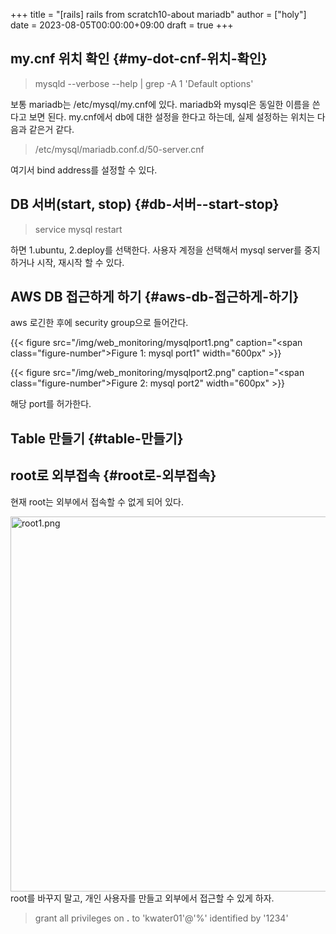 +++
title = "[rails] rails from scratch10-about mariadb"
author = ["holy"]
date = 2023-08-05T00:00:00+09:00
draft = true
+++

## my.cnf 위치 확인 {#my-dot-cnf-위치-확인}

> mysqld --verbose --help | grep -A 1 'Default options'

보통 mariadb는 /etc/mysql/my.cnf에 있다. mariadb와 mysql은 동일한
이름을 쓴다고 보면 된다. my.cnf에서 db에 대한 설정을 한다고 하는데,
실제 설정하는 위치는 다음과 같은거 같다.

> /etc/mysql/mariadb.conf.d/50-server.cnf

여기서 bind address를 설정할 수 있다.


## DB 서버(start, stop) {#db-서버--start-stop}

> service mysql restart

하면 1.ubuntu, 2.deploy를 선택한다. 사용자 계정을 선택해서 mysql server를 중지하거나 시작, 재시작 할 수 있다.


## AWS DB 접근하게 하기 {#aws-db-접근하게-하기}

aws 로긴한 후에 security group으로 들어간다.

<a id="figure--mysql port1"></a>

{{< figure src="/img/web_monitoring/mysqlport1.png" caption="<span class=\"figure-number\">Figure 1: </span>mysql port1" width="600px" >}}

<a id="figure--"></a>

{{< figure src="/img/web_monitoring/mysqlport2.png" caption="<span class=\"figure-number\">Figure 2: </span>mysql port2" width="600px" >}}

해당 port를 허가한다.


## Table 만들기 {#table-만들기}


## root로 외부접속 {#root로-외부접속}

현재 root는 외부에서 접속할 수 없게 되어 있다.

<a id="orgaad3ab4"></a>

<img src="/img/web_monitoring/root1.png" alt="root1.png" width="600px" />
root를 바꾸지 말고, 개인 사용자를 만들고 외부에서 접근할 수 있게 하자.

> grant all privileges on **.** to 'kwater01'@'%' identified by '1234'
